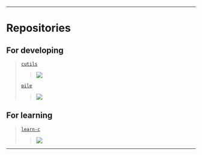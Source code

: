 ------

# Repositories

## For developing
  > [`cutils`](https://github.com/PrairieFire2b/cutils)
  > > <img src="https://github-readme-stats.vercel.app/api/pin/?username=PrairieFire2b&repo=cutils">
  >
  > [`pile`](https://github.com/PrairieFire2b/pile)
  > > <img src="https://github-readme-stats.vercel.app/api/pin/?username=PrairieFire2b&repo=pile">

## For learning
  > [`learn-c`](https://github.com/PrairieFire2b/learn-c/)
  > > <img src="https://github-readme-stats.vercel.app/api/pin/?username=PrairieFire2b&repo=learn-c">

------
